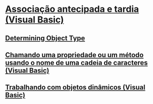 # [Associação antecipada e tardia (Visual Basic)](early-and-late-binding.md)
## [Determining Object Type](TocOutOfQuery)
## [Chamando uma propriedade ou um método usando o nome de uma cadeia de caracteres (Visual Basic)](calling-a-property-or-method-using-a-string-name.md)
## [Trabalhando com objetos dinâmicos (Visual Basic)](working-with-dynamic-objects.md)
